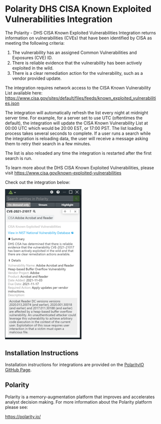 # Polarity DHS CISA Known Exploited Vulnerabilities Integration

The Polarity - DHS CISA Known Exploited Vulnerabilities Integration returns information on vulnerabilities (CVEs) that have been identified by CISA as meeting the following criteria:

1. The vulnerability has an assigned Common Vulnerabilities and Exposures (CVE) ID.
2. There is reliable evidence that the vulnerability has been actively exploited in the wild.
3. There is a clear remediation action for the vulnerability, such as a vendor provided update.

The integration requires network access to the CISA Known Vulnerability List available here: https://www.cisa.gov/sites/default/files/feeds/known_exploited_vulnerabilities.json

The integration will automatically refresh the list every night at midnight server time. For example, for a server set to use UTC (oftentimes the default),
the integration will update the CISA Known Vulnerability List at 00:00 UTC which would be 20:00 EST, or 17:00 PST.  The list loading process takes several seconds to complete.  If a user runs a search while the integration is reloading data, the user will receive a message asking them to retry their search in a few minutes.

The list is also reloaded any time the integration is restarted after the first search is run.

To learn more about the DHS CISA Known Exploited Vulnerabilities, please visit https://www.cisa.gov/known-exploited-vulnerabilities

Check out the integration below:

<img src="images/overlay.png" width="50%">


## Installation Instructions

Installation instructions for integrations are provided on the [PolarityIO GitHub Page](https://polarityio.github.io/).

## Polarity

Polarity is a memory-augmentation platform that improves and accelerates analyst decision making.  For more information about the Polarity platform please see:

https://polarity.io/
